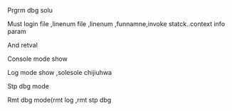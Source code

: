 Prgrm dbg solu

Must login  file ,linenum
 file ,linenum ,funnamne,invoke statck..context info param

And retval


Console mode show


Log mode show  ,solesole chijiuhwa


Stp dbg mode


Rmt dbg mode(rmt log ,rmt stp dbg
